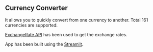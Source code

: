 ## Currency Converter

It allows you to quickly convert from one currency to another. Total 161 currencies are supported.

[ExchangeRate API](https://www.exchangerate-api.com/) has been used to get the exchange rates.

App has been built using the [Streamlit](https://streamlit.io/).
